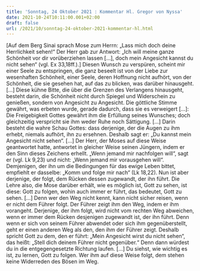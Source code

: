 ```yaml
---
title: 'Sonntag, 24 Oktober 2021 : Kommentar Hl. Gregor von Nyssa'
date: 2021-10-24T10:11:00.001+02:00
draft: false
url: /2021/10/sonntag-24-oktober-2021-kommentar-hl.html
---
```


\[Auf dem Berg Sinai sprach Mose zum Herrn: „Lass mich doch deine Herrlichkeit sehen!“ Der Herr gab zur Antwort: „Ich will meine ganze Schönheit vor dir vorüberziehen lassen \[…\], doch mein Angesicht kannst du nicht sehen“ (vgl. Ex 33,18ff.).\] Diesen Wunsch zu verspüren, scheint mir einer Seele zu entspringen, die ganz beseelt ist von der Liebe zur wesenhaften Schönheit, einer Seele, deren Hoffnung nicht aufhört, von der Schönheit, die sie gesehen hat, auf das zu blicken, was darüber hinausgeht. \[…\] Diese kühne Bitte, die über die Grenzen des Verlangens hinausgeht, besteht darin, die Schönheit nicht durch Spiegel und Widerschein zu genießen, sondern von Angesicht zu Angesicht. Die göttliche Stimme gewährt, was erbeten wurde, gerade dadurch, dass sie es verweigert \[…\]: Die Freigebigkeit Gottes gewährt ihm die Erfüllung seines Wunsches; doch gleichzeitig verspricht sie ihm weder Ruhe noch Sättigung. \[…\] Darin besteht die wahre Schau Gottes: dass derjenige, der die Augen zu ihm erhebt, niemals aufhört, ihn zu ersehnen. Deshalb sagt er: „Du kannst mein Angesicht nicht sehen“. \[…\] Der Herr, der Moses auf diese Weise geantwortet hatte, antwortet in gleicher Weise seinen Jüngern, indem er den Sinn dieses Zeichens erhellt. „Wenn jemand mir nachfolgen will“, sagt er (vgl. Lk 9,23) und nicht: „Wenn jemand mir vorausgehen will“. Demjenigen, der ihn um die Bedingungen für das ewige Leben bittet, empfiehlt er dasselbe: „Komm und folge mir nach“ (Lk 18,22). Nun ist aber derjenige, der folgt, dem Rücken dessen zugewandt, der ihn führt. Die Lehre also, die Mose darüber erhält, wie es möglich ist, Gott zu sehen, ist diese: Gott zu folgen, wohin auch immer er führt, das bedeutet, Gott zu sehen. \[…\] Denn wer den Weg nicht kennt, kann nicht sicher reisen, wenn er nicht dem Führer folgt. Der Führer zeigt ihm den Weg, indem er ihm vorangeht. Derjenige, der ihm folgt, wird nicht vom rechten Weg abweichen, wenn er immer dem Rücken desjenigen zugewandt ist, der ihn führt. Denn wenn er sich von seinem Führer abwendet oder sich ihm gegenüberstellt, geht er einen anderen Weg als den, den ihm der Führer zeigt. Deshalb spricht Gott zu dem, den er führt: „Mein Angesicht wirst du nicht sehen“, das heißt: „Stell dich deinem Führer nicht gegenüber.“ Denn dann würdest du in die entgegengesetzte Richtung laufen. \[…\] Du siehst, wie wichtig es ist, zu lernen, Gott zu folgen. Wer ihm auf diese Weise folgt, dem stehen keine Widerreden des Bösen im Weg.